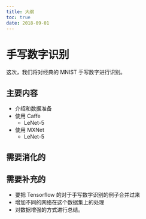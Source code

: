```yaml
---
title: 大纲
toc: true
date: 2018-09-01
---
```


# 手写数字识别

这次，我们将对经典的 MNIST 手写数字进行识别。

## 主要内容


- 介绍和数据准备
- 使用 Caffe
  - LeNet-5
- 使用 MXNet
  - LeNet-5


## 需要消化的






## 需要补充的

- 要把 Tensorflow 的对于手写数字识别的例子合并过来
- 增加不同的网络在这个数据集上的处理
- 对数据增强的方式进行总结。
